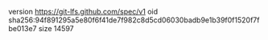 version https://git-lfs.github.com/spec/v1
oid sha256:94f891295a5e80f6f41de7f982c8d5cd06030badb9e1b39f0f1520f7fbe013e7
size 14597
